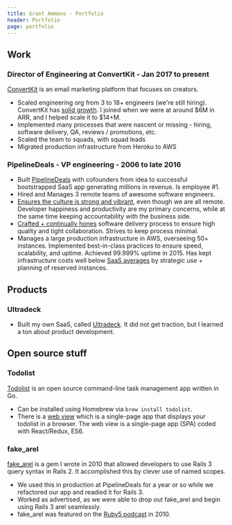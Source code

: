 ```yaml
---
title: Grant Ammons - Portfolio
header: Portfolio
page: portfolio
---
```


## Work

### Director of Engineering at ConvertKit - Jan 2017 to present

[ConvertKit][ck] is an email marketing platform that focuses on creators.  

* Scaled engineering org from 3 to 18+ engineers (we're still hiring).  ConvertKit has [solid growth](https://convertkit.baremetrics.com/).  I joined when we were at around $6M in ARR, and I helped scale it to $14+M.
* Implemented many processes that were nascent or missing - hiring, software delivery, QA, reviews / promotions, etc.
* Scaled the team to squads, with squad leads
* Migrated production infrastructure from Heroku to AWS

### PipelineDeals - VP engineering - 2006 to late 2016

* Built [PipelineDeals][pld] with cofounders from idea to successful bootstrapped SaaS app generating millions in revenue.  Is employee #1.
* Hired and Manages 3 remote teams of awesome software engineers.
* [Ensures the culture is strong and vibrant](https://medium.com/@gammons/4-awesome-ways-to-level-up-your-dev-team-32ab43f90678#.z6bh97clv), even though we are all remote.  Developer happiness and productivity are my primary concerns, while at the same time keeping accountability with the business side.
* [Crafted + continually hones][scrum] software delivery process to ensure high quality and tight collaboration.  Strives to keep process minimal.
* Manages a large production infrastructure in AWS, overseeing 50+ instances.  Implemented best-in-class practices to ensure speed, scalability, and uptime.   Achieved 99.999% uptime in 2015.  Has kept infrastructure costs well below [SaaS averages][saas] by strategic use + planning of reserved instances.

## Products

### Ultradeck

* Built my own SaaS, called [Ultradeck](https://ultradeck.co).  It did not get traction, but I learned a ton about product development.

## Open source stuff

### Todolist

[Todolist][todolist] is an open source command-line task management app written in Go.

* Can be installed using Homebrew via `brew install todolist`.
* There is a [web view](http://demo.todolist.site) which is a single-page app that displays your todolist in a browser.  The web view is a single-page app (SPA) coded with React/Redux, ES6.

### fake_arel

[fake_arel][fa] is a gem I wrote in 2010 that allowed developers to use Rails 3 query syntax in Rails 2.  It accomplished this by clever use of named scopes.

* We used this in production at PipelineDeals for a year or so while we refactored our app and readied it for Rails 3.
* Worked as advertised, as we were able to drop out fake_arel and begin using Rails 3 arel seamlessly.
* fake_arel was featured on the [Ruby5 podcast][r5] in 2010.

[ck]: https://convertkit.com
[pld]: https://www.pipelinedeals.com
[todolist]: http://todolist.site
[saas]: http://www.forentrepreneurs.com/2015-saas-survey-part-2
[scrum]: https://medium.com/cto-school/ditching-scrum-for-kanban-the-best-decision-we-ve-made-as-a-team-cd1167014a6f#.u93fsg4qx
[fa]: https://github.com/gammons/fake_arel
[r5]: https://ruby5.codeschool.com/episodes/99-episode-97-july-27-2010
